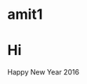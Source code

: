 # amit1
<HTML>
   <HEAD>
      <TITLE>
         Hello Amit
      </TITLE>
   </HEAD>
<BODY>
   <H1>Hi</H1>
   <P> Happy New Year 2016</P>
</BODY>
</HTML>
